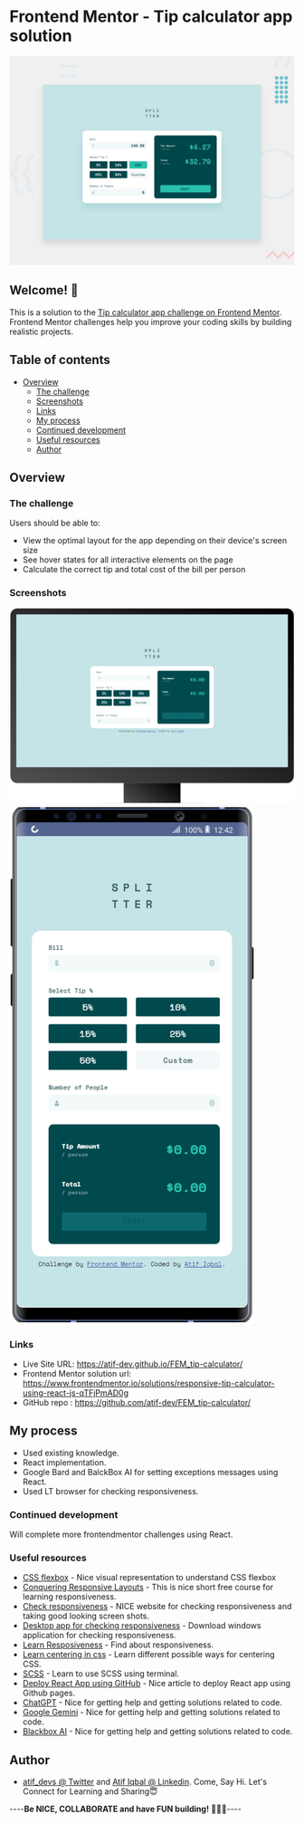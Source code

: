 # Frontend Mentor - Tip calculator app solution

![Design preview for the Tip calculator app challenge](./design/desktop-preview.jpg)

## Welcome! 👋

This is a solution to the [Tip calculator app challenge on Frontend Mentor](https://www.frontendmentor.io/challenges/tip-calculator-app-ugJNGbJUX). Frontend Mentor challenges help you improve your coding skills by building realistic projects.

## Table of contents

- [Overview](#overview)
  - [The challenge](#the-challenge)
  - [Screenshots](#screenshots)
  - [Links](#links)
  - [My process](#my-process)
  - [Continued development](#continued-development)
  - [Useful resources](#useful-resources)
  - [Author](#author)

## Overview

### The challenge

Users should be able to:

- View the optimal layout for the app depending on their device's screen size
- See hover states for all interactive elements on the page
- Calculate the correct tip and total cost of the bill per person

### Screenshots

![PC View](https://github.com/atif-dev/FEM_tip-calculator/blob/master/screenshots/1366%20by%20768.png?raw=true)
![Mobile view](https://github.com/atif-dev/FEM_tip-calculator/blob/master/screenshots/Galaxy%20Note%209.png?raw=true)

### Links

- Live Site URL: https://atif-dev.github.io/FEM_tip-calculator/
- Frontend Mentor solution url: https://www.frontendmentor.io/solutions/responsive-tip-calculator-using-react-js-qTFjPmAD0g
- GitHub repo : https://github.com/atif-dev/FEM_tip-calculator/

## My process

  - Used existing knowledge.
  - React implementation.
  - Google Bard and BalckBox AI for setting exceptions messages using React.
  - Used LT browser for checking responsiveness.
    
### Continued development

  Will complete more frontendmentor challenges using React.

### Useful resources

- [CSS flexbox](https://css-tricks.com/snippets/css/a-guide-to-flexbox/) - Nice visual representation to understand CSS flexbox 
- [Conquering Responsive Layouts](https://courses.kevinpowell.co/conquering-responsive-layouts) - This is nice short free course for learning responsiveness.
- [Check responsiveness](https://www.lambdatest.com/mobile-view-website) - NICE website for checking responsiveness and taking good looking screen shots.
- [Desktop app for checking responsiveness](https://responsively.app/) - Download windows application for checking responsiveness.
- [Learn Resposiveness](https://web.dev/learn/design/) - Find about responsiveness.
- [Learn centering in css](https://moderncss.dev/complete-guide-to-centering-in-css/) - Learn different possible ways for centering CSS.
- [SCSS](https://moderncss.dev/complete-guide-to-centering-in-css/) - Learn to use SCSS using terminal.
- [Deploy React App using GitHub](https://blog.logrocket.com/deploying-react-apps-github-pages/) - Nice article to deploy React app using Github pages.
- [ChatGPT](https://chat.openai.com/) - Nice for getting help and getting solutions related to code.
- [Google Gemini](https://gemini.google.com/) - Nice for getting help and getting solutions related to code.
- [Blackbox AI](https://www.blackbox.ai/) - Nice for getting help and getting solutions related to code.

## Author

- [atif_devs @ Twitter](https://twitter.com/atif_devs) and [Atif Iqbal @ Linkedin](https://www.linkedin.com/in/atif-iqbal-60b0aa125/). Come, Say Hi. Let's Connect for Learning and Sharing😇

----**Be NICE, COLLABORATE and have FUN building!** 🚀😎😇----
